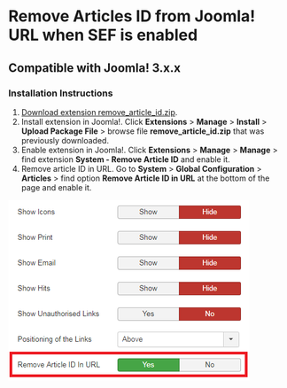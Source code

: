 # Remove Articles ID from Joomla! URL when SEF is enabled
## Compatible with Joomla! 3.x.x

### Installation Instructions ###
1. [Download extension remove_article_id.zip](/../../releases/latest).
2. Install extension in Joomla!. Click **Extensions** > **Manage** > **Install** > **Upload Package File** > browse file **remove_article_id.zip** that was previously downloaded.
3. Enable extension in Joomla!.  Click **Extensions** > **Manage** > **Manage** > find extension **System - Remove Article ID** and enable it.
4. Remove article ID in URL. Go to **System** > **Global Configuration** > **Articles** > find option **Remove Article ID in URL** at the bottom of the page and enable it.

![Remove Articles ID from URL when SEF is enabled](/Remove_Article_ID_in_URL.jpg "Remove Articles ID from URL when SEF is enabled")
